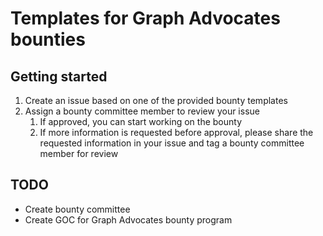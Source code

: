 # Templates for Graph Advocates bounties
## Getting started
1. Create an issue based on one of the provided bounty templates
1. Assign a bounty committee member to review your issue
    1. If approved, you can start working on the bounty
    1. If more information is requested before approval, please share the requested information in your issue and tag a bounty committee member for review


## TODO
* Create bounty committee
* Create GOC for Graph Advocates bounty program
